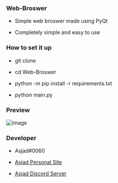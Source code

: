 ### Web-Broswer

- Simple web broswer made using PyQt

- Completely simple and easy to use 

### How to set it up

- git clone 

- cd Web-Broswer

- python -m pip install -r requirements.txt

- python main.py 


### Preview
![image](https://github.com/AsjadOooO/)


### Developer 
- Asjad#0060 

- [Asjad Personal Site](https://www.asjadowo.xyz/)

- [Asjad Discord Server](https://discord.gg/HdukakhZ4Z)

